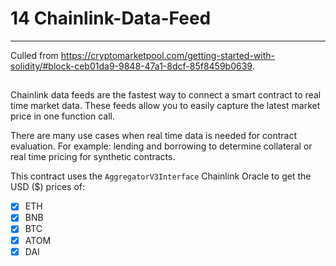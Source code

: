 # 14 Chainlink-Data-Feed

---

Culled from https://cryptomarketpool.com/getting-started-with-solidity/#block-ceb01da9-9848-47a1-8dcf-85f8459b0639.

##

Chainlink data feeds are the fastest way to connect a smart contract to real time market data. These feeds allow you to easily capture the latest market price in one function call.

There are many use cases when real time data is needed for contract evaluation. For example: lending and borrowing to determine collateral or real time pricing for synthetic contracts.

This contract uses the `AggregatorV3Interface` Chainlink Oracle to get the USD ($) prices of:
- [x] ETH
- [x] BNB
- [x] BTC
- [x] ATOM
- [x] DAI
